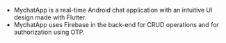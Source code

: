 - MychatApp is a real-time Android chat application with an intuitive UI design made with Flutter.
- MychatApp uses Firebase in the back-end for CRUD operations and for authorization using OTP.
